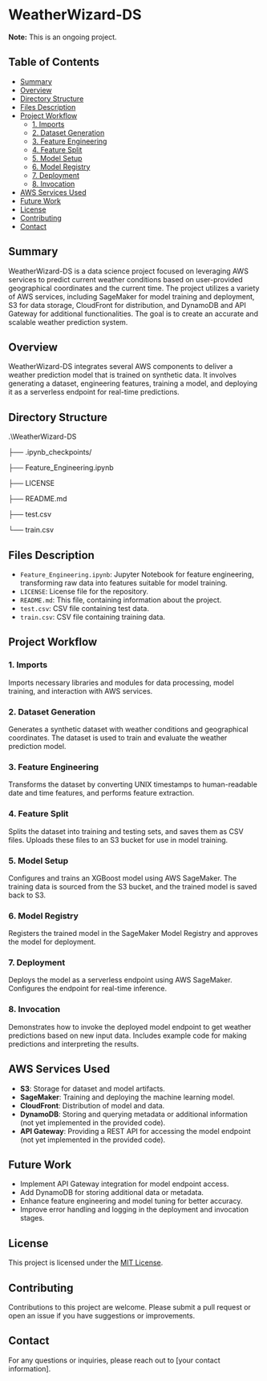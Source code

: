 # WeatherWizard-DS

**Note:** This is an ongoing project.

## Table of Contents

- [Summary](#summary)
- [Overview](#overview)
- [Directory Structure](#directory-structure)
- [Files Description](#files-description)
- [Project Workflow](#project-workflow)
  - [1. Imports](#1-imports)
  - [2. Dataset Generation](#2-dataset-generation)
  - [3. Feature Engineering](#3-feature-engineering)
  - [4. Feature Split](#4-feature-split)
  - [5. Model Setup](#5-model-setup)
  - [6. Model Registry](#6-model-registry)
  - [7. Deployment](#7-deployment)
  - [8. Invocation](#8-invocation)
- [AWS Services Used](#aws-services-used)
- [Future Work](#future-work)
- [License](#license)
- [Contributing](#contributing)
- [Contact](#contact)

## Summary

WeatherWizard-DS is a data science project focused on leveraging AWS services to predict current weather conditions based on user-provided geographical coordinates and the current time. The project utilizes a variety of AWS services, including SageMaker for model training and deployment, S3 for data storage, CloudFront for distribution, and DynamoDB and API Gateway for additional functionalities. The goal is to create an accurate and scalable weather prediction system.

## Overview

WeatherWizard-DS integrates several AWS components to deliver a weather prediction model that is trained on synthetic data. It involves generating a dataset, engineering features, training a model, and deploying it as a serverless endpoint for real-time predictions.

## Directory Structure

.\WeatherWizard-DS

├── .ipynb_checkpoints/

├── Feature_Engineering.ipynb

├── LICENSE

├── README.md

├── test.csv

└── train.csv

## Files Description

- `Feature_Engineering.ipynb`: Jupyter Notebook for feature engineering, transforming raw data into features suitable for model training.
- `LICENSE`: License file for the repository.
- `README.md`: This file, containing information about the project.
- `test.csv`: CSV file containing test data.
- `train.csv`: CSV file containing training data.

## Project Workflow

### 1. Imports

Imports necessary libraries and modules for data processing, model training, and interaction with AWS services.

### 2. Dataset Generation

Generates a synthetic dataset with weather conditions and geographical coordinates. The dataset is used to train and evaluate the weather prediction model.

### 3. Feature Engineering

Transforms the dataset by converting UNIX timestamps to human-readable date and time features, and performs feature extraction.

### 4. Feature Split

Splits the dataset into training and testing sets, and saves them as CSV files. Uploads these files to an S3 bucket for use in model training.

### 5. Model Setup

Configures and trains an XGBoost model using AWS SageMaker. The training data is sourced from the S3 bucket, and the trained model is saved back to S3.

### 6. Model Registry

Registers the trained model in the SageMaker Model Registry and approves the model for deployment.

### 7. Deployment

Deploys the model as a serverless endpoint using AWS SageMaker. Configures the endpoint for real-time inference.

### 8. Invocation

Demonstrates how to invoke the deployed model endpoint to get weather predictions based on new input data. Includes example code for making predictions and interpreting the results.

## AWS Services Used

- **S3**: Storage for dataset and model artifacts.
- **SageMaker**: Training and deploying the machine learning model.
- **CloudFront**: Distribution of model and data.
- **DynamoDB**: Storing and querying metadata or additional information (not yet implemented in the provided code).
- **API Gateway**: Providing a REST API for accessing the model endpoint (not yet implemented in the provided code).

## Future Work

- Implement API Gateway integration for model endpoint access.
- Add DynamoDB for storing additional data or metadata.
- Enhance feature engineering and model tuning for better accuracy.
- Improve error handling and logging in the deployment and invocation stages.

## License

This project is licensed under the [MIT License](LICENSE).

## Contributing

Contributions to this project are welcome. Please submit a pull request or open an issue if you have suggestions or improvements.

## Contact

For any questions or inquiries, please reach out to [your contact information].